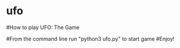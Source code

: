 # ufo


#How to play UFO: The Game

#From the command line run "python3 ufo.py" to start game
#Enjoy!
